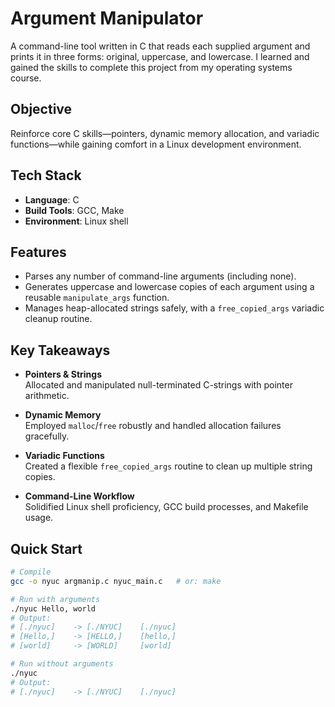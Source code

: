 # Argument Manipulator

A command-line tool written in C that reads each supplied argument and prints it in three forms: original, uppercase, and lowercase. I learned and gained the skills to complete this project from my operating systems course.

## Objective

Reinforce core C skills—pointers, dynamic memory allocation, and variadic functions—while gaining comfort in a Linux development environment.

## Tech Stack

- **Language**: C  
- **Build Tools**: GCC, Make
- **Environment**: Linux shell

## Features

- Parses any number of command-line arguments (including none).  
- Generates uppercase and lowercase copies of each argument using a reusable `manipulate_args` function.  
- Manages heap-allocated strings safely, with a `free_copied_args` variadic cleanup routine.


## Key Takeaways

- **Pointers & Strings**  
  Allocated and manipulated null-terminated C-strings with pointer arithmetic.

- **Dynamic Memory**  
  Employed `malloc`/`free` robustly and handled allocation failures gracefully.

- **Variadic Functions**  
  Created a flexible `free_copied_args` routine to clean up multiple string copies.

- **Command-Line Workflow**  
  Solidified Linux shell proficiency, GCC build processes, and Makefile usage.


## Quick Start

```bash
# Compile
gcc -o nyuc argmanip.c nyuc_main.c   # or: make

# Run with arguments
./nyuc Hello, world
# Output:
# [./nyuc]    -> [./NYUC]    [./nyuc]
# [Hello,]    -> [HELLO,]    [hello,]
# [world]     -> [WORLD]     [world]

# Run without arguments
./nyuc
# Output:
# [./nyuc]    -> [./NYUC]    [./nyuc]
